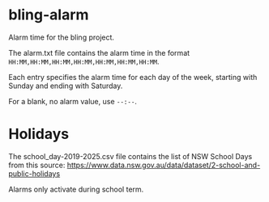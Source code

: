 # bling-alarm
Alarm time for the bling project.

The alarm.txt file contains the alarm time in the format `HH:MM,HH:MM,HH:MM,HH:MM,HH:MM,HH:MM,HH:MM`.

Each entry specifies the alarm time for each day of the week, starting with Sunday and ending with Saturday.

For a blank, no alarm value, use `--:--`.

# Holidays

The school_day-2019-2025.csv file contains the list of NSW School Days from this source:
https://www.data.nsw.gov.au/data/dataset/2-school-and-public-holidays

Alarms only activate during school term.
